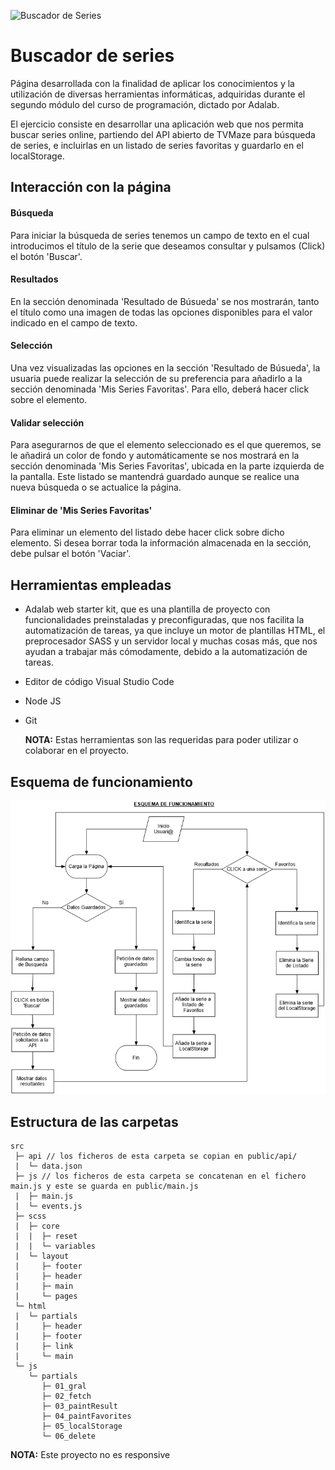 ![Buscador de Series](https://beta.adalab.es/modulo-2-evaluacion-final-laura733/)

# Buscador de series

Página desarrollada con la finalidad de aplicar los conocimientos y la utilización de diversas herramientas informáticas, adquiridas durante el segundo módulo del curso de programación, dictado por Adalab.

El ejercicio consiste en desarrollar una aplicación web que nos permita buscar series online, partiendo del API abierto de TVMaze para
búsqueda de series, e incluirlas en un listado de series favoritas y guardarlo en el localStorage.

## Interacción con la página

#### Búsqueda

Para iniciar la búsqueda de series tenemos un campo de texto en el cual introducimos el título de la serie que deseamos consultar y pulsamos (Click) el botón 'Buscar'.

#### Resultados

En la sección denominada 'Resultado de Búsueda' se nos mostrarán, tanto el título como una imagen de todas las opciones disponibles para el valor indicado en el campo de texto.

#### Selección

Una vez visualizadas las opciones en la sección 'Resultado de Búsueda', la usuaria puede realizar la selección de su preferencia para añadirlo a la sección denominada 'Mis Series Favoritas'. Para ello, deberá hacer click sobre el elemento.

#### Validar selección

Para asegurarnos de que el elemento seleccionado es el que queremos, se le añadirá un color de fondo y automáticamente se nos mostrará en la sección denominada 'Mis Series Favoritas', ubicada en la parte izquierda de la pantalla.
Este listado se mantendrá guardado aunque se realice una nueva búsqueda o se actualice la página.

#### Eliminar de 'Mis Series Favoritas'

Para eliminar un elemento del listado debe hacer click sobre dicho elemento.
Si desea borrar toda la información almacenada en la sección, debe pulsar el botón 'Vaciar'.

## Herramientas empleadas

- Adalab web starter kit, que es una plantilla de proyecto con funcionalidades preinstaladas y preconfiguradas, que nos facilita la automatización de tareas, ya que incluye un motor de plantillas HTML, el preprocesador SASS y un servidor local y muchas cosas más, que nos ayudan a trabajar más cómodamente, debido a la automatización de tareas.
- Editor de código Visual Studio Code
- Node JS
- Git

  **NOTA:** Estas herramientas son las requeridas para poder utilizar o colaborar en el proyecto.

## Esquema de funcionamiento

![Esquema](https://github.com/Adalab/modulo-2-evaluacion-final-Laura733/blob/master/src/imagen/Esquema.jpg)

## Estructura de las carpetas

```
src
 ├─ api // los ficheros de esta carpeta se copian en public/api/
 |  └─ data.json
 ├─ js // los ficheros de esta carpeta se concatenan en el fichero main.js y este se guarda en public/main.js
 |  ├─ main.js
 |  └─ events.js
 ├─ scss
 |  ├─ core
 |  |  ├─ reset
 |  |  └─ variables
 |  └─ layout
 |     ├─ footer
 |     ├─ header
 |     ├─ main
 |     └─ pages
 └─ html
 |  └─ partials
 |     ├─ header
 |     ├─ footer
 |     ├─ link
 |     └─ main
 └─ js
    └─ partials
       ├─ 01_gral
       ├─ 02_fetch
       ├─ 03_paintResult
       ├─ 04_paintFavorites
       ├─ 05_localStorage
       └─ 06_delete
```

**NOTA:** Este proyecto no es responsive
